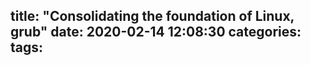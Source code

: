 title: "Consolidating the foundation of Linux, grub"
date: 2020-02-14 12:08:30
categories:
tags:
---
